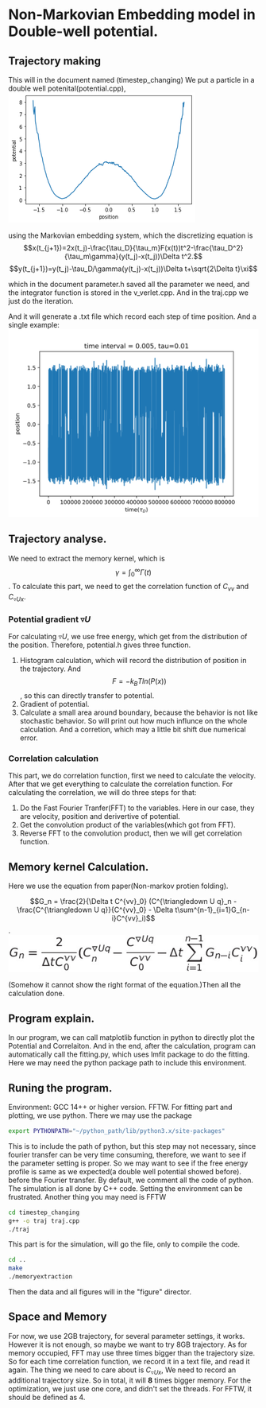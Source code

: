 # Non-Markovian Embedding model in Double-well potential.

## Trajectory making
This will in the document named (timestep_changing)
We put a particle in a double well potenital(potential.cpp), 
![alt text](https://github.com/Sanhei/A-naive-memory-extraction/blob/main/potential.png?raw=true)

using the Markovian embedding system, which the discretizing equation is
$$x(t_{j+1})=2x(t_j)-\frac{\tau_D}{\tau_m}F(x(t))t^2-\frac{\tau_D^2}{\tau_m\gamma}(y(t_j)-x(t_j))\Delta t^2.$$
$$y(t_{j+1})=y(t_j)-\tau_D/\gamma(y(t_j)-x(t_j))\Delta t+\sqrt{2\Delta t}\xi$$

which in the document parameter.h saved all the parameter we need, and the integrator function is stored in the v_verlet.cpp. And in the traj.cpp we just do the iteration.

And it will generate a .txt file which record each step of time position. And a single example:
![alt text](https://github.com/Sanhei/A-naive-memory-extraction/blob/main/0.005_traj.svg?raw=true)
## Trajectory analyse.
We need to extract the memory kernel, which is 
$$\gamma = \int^\infty_0\Gamma(t)$$.
To calculate this part, we need to get the correlation function of $C_{vv}$ and $C_{\triangledown U x}$.
### Potential gradient $\triangledown U$
For calculating $\triangledown U$, we use free energy, which get from the distribution of the position. Therefore, potential.h gives three function.
1. Histogram calculation, which will record the distribution of position in the trajectory. And $$F = -k_BTln(P(x))$$, so this can directly transfer to potential.
2. Gradient of potential.
3. Calculate a small area around boundary, because the behavior is not like stochastic behavior. So will print out how much influnce on the whole calculation. And a corretion, which may a little bit shift due numerical error.



### Correlation calculation
This part, we do correlation function, first we need to calculate the velocity. After that we get everything to calculate the correlation function. For calculating the correlation, we will do three steps for that:
1. Do the Fast Fourier Tranfer(FFT) to the variables. Here in our case, they are velocity, position and derivertive of potential.
2. Get the convolution product of the variables(which got from FFT).
3. Reverse FFT to the convolution product, then we will get correlation function.

## Memory kernel Calculation.
Here we use the equation from paper(Non-markov protien folding).

$$G_n = \frac{2}{\Delta t C^{vv}_0} (C^{\triangledown U q}_n -\frac{C^{\triangledown U q}}{C^{vv}_0} - \Delta t\sum^{n-1}_{i=1}G_{n-i}C^{vv}_i)$$. 
![alt text](https://github.com/Sanhei/A-naive-memory-extraction/blob/main/Gplot.png?raw=true)

(Somehow it cannot show the right format of the equation.)Then all the calculation done.

## Program explain.
In our program, we can call matplotlib function in python to directly plot the Potential and Correlaiton. And in the end, after the calculation, program can automatically call the fitting.py, which uses lmfit package to do the fitting. Here we may need the python package path to include this environment.
## Runing the program.
Environment:
GCC 14++ or higher version.
FFTW.
For fitting part and plotting, we use python. There we may use the package

```bash
export PYTHONPATH="~/python_path/lib/python3.x/site-packages"
```
This is to include the path of python, but this step may not necessary, since fourier transfer can be very time consuming, therefore, we want to see if the parameter setting is proper. So we may want to see if the free energy profile is same as we expected(a double well potential showed before). before the Fourier transfer.
By default, we comment all the code of python. The simulation is all done by C++ code. Setting the environment can be frustrated. Another thing you may need is FFTW 

```bash
cd timestep_changing
g++ -o traj traj.cpp
./traj
```
This part is for the simulation, will go the file, only to compile the code.
```bash
cd ..
make
./memoryextraction
```
Then the data and all figures will in the "figure" director.
## Space and Memory
For now, we use 2GB trajectory, for several parameter settings, it works. However it is not enough, so maybe we want to try 8GB trajectory. As for memory occupied, FFT may use three times bigger than the trajectory size. So for each time correlation function, we record it in a text file, and read it again.
The thing we need to care about is $C_{\triangledown U x}$, We need to record an additional trajectory size. So in total, it will $\mathbf{8}$ times bigger memory. For the optimization, we just use one core, and didn't set the threads. For FFTW, it should be defined as 4.
